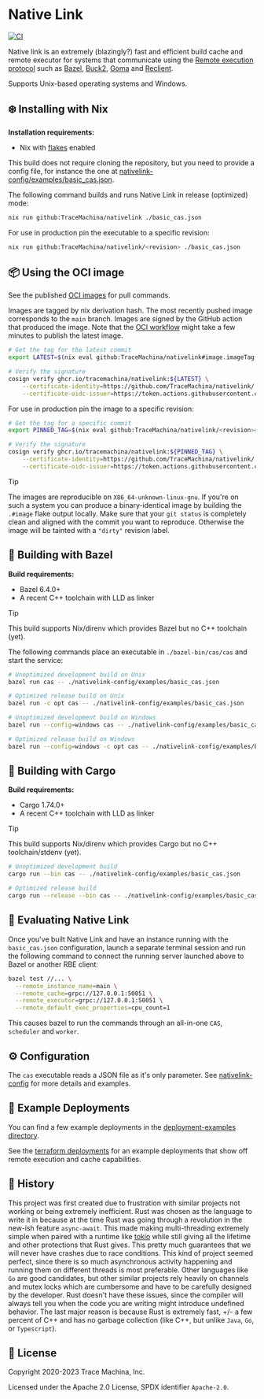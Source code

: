 # Native Link

[![CI](https://github.com/tracemachina/nativelink/workflows/CI/badge.svg)](https://github.com/tracemachina/nativelink/actions/workflows/main.yml)

Native link is an extremely (blazingly?) fast and efficient build cache and
remote executor for systems that communicate using the [Remote execution
protocol](https://github.com/bazelbuild/remote-apis/blob/main/build/bazel/remote/execution/v2/remote_execution.proto) such as [Bazel](https://bazel.build), [Buck2](https://buck2.build), [Goma](https://chromium.googlesource.com/infra/goma/client/) and
[Reclient](https://github.com/bazelbuild/reclient).

Supports Unix-based operating systems and Windows.

## ❄️ Installing with Nix

**Installation requirements:**

* Nix with [flakes](https://nixos.wiki/wiki/Flakes) enabled

This build does not require cloning the repository, but you need to provide a
config file, for instance the one at [nativelink-config/examples/basic_cas.json](./nativelink-config/examples/basic_cas.json).

The following command builds and runs Native Link in release (optimized) mode:

```sh
nix run github:TraceMachina/nativelink ./basic_cas.json
```

For use in production pin the executable to a specific revision:

```sh
nix run github:TraceMachina/nativelink/<revision> ./basic_cas.json
```

## 📦 Using the OCI image

See the published [OCI images](https://github.com/TraceMachina/nativelink/pkgs/container/nativelink)
for pull commands.

Images are tagged by nix derivation hash. The most recently pushed image
corresponds to the `main` branch. Images are signed by the GitHub action that
produced the image. Note that the [OCI workflow](https://github.com/TraceMachina/nativelink/actions/workflows/image.yaml)
might take a few minutes to publish the latest image.

```sh
# Get the tag for the latest commit
export LATEST=$(nix eval github:TraceMachina/nativelink#image.imageTag --raw)

# Verify the signature
cosign verify ghcr.io/tracemachina/nativelink:${LATEST} \
    --certificate-identity=https://github.com/TraceMachina/nativelink/.github/workflows/image.yaml@refs/heads/main \
    --certificate-oidc-issuer=https://token.actions.githubusercontent.com
```

For use in production pin the image to a specific revision:

```sh
# Get the tag for a specific commit
export PINNED_TAG=$(nix eval github:TraceMachina/nativelink/<revision>#image.imageTag --raw)

# Verify the signature
cosign verify ghcr.io/tracemachina/nativelink:${PINNED_TAG} \
    --certificate-identity=https://github.com/TraceMachina/nativelink/.github/workflows/image.yaml@refs/heads/main \
    --certificate-oidc-issuer=https://token.actions.githubusercontent.com
```

> [!TIP]
> The images are reproducible on `X86_64-unknown-linux-gnu`. If you're on such a
> system you can produce a binary-identical image by building the `.#image`
> flake output locally. Make sure that your `git status` is completely clean and
> aligned with the commit you want to reproduce. Otherwise the image will be
> tainted with a `"dirty"` revision label.

## 🌱 Building with Bazel

**Build requirements:**

* Bazel 6.4.0+
* A recent C++ toolchain with LLD as linker

> [!TIP]
> This build supports Nix/direnv which provides Bazel but no C++ toolchain
> (yet).

The following commands place an executable in `./bazel-bin/cas/cas` and start
the service:

```sh
# Unoptimized development build on Unix
bazel run cas -- ./nativelink-config/examples/basic_cas.json

# Optimized release build on Unix
bazel run -c opt cas -- ./nativelink-config/examples/basic_cas.json

# Unoptimized development build on Windows
bazel run --config=windows cas -- ./nativelink-config/examples/basic_cas.json

# Optimized release build on Windows
bazel run --config=windows -c opt cas -- ./nativelink-config/examples/basic_cas.json
```

## 🦀 Building with Cargo

**Build requirements:**

* Cargo 1.74.0+
* A recent C++ toolchain with LLD as linker

> [!TIP]
> This build supports Nix/direnv which provides Cargo but no C++
> toolchain/stdenv (yet).

```bash
# Unoptimized development build
cargo run --bin cas -- ./nativelink-config/examples/basic_cas.json

# Optimized release build
cargo run --release --bin cas -- ./nativelink-config/examples/basic_cas.json
```

## 🧪 Evaluating Native Link

Once you've built Native Link and have an instance running with the
`basic_cas.json` configuration, launch a separate terminal session and run the
following command to connect the running server launched above to Bazel or
another RBE client:

```sh
bazel test //... \
  --remote_instance_name=main \
  --remote_cache=grpc://127.0.0.1:50051 \
  --remote_executor=grpc://127.0.0.1:50051 \
  --remote_default_exec_properties=cpu_count=1
```

This causes bazel to run the commands through an all-in-one `CAS`, `scheduler`
and `worker`.

## ⚙️ Configuration

The `cas` executable reads a JSON file as it's only parameter. See [nativelink-config](./nativelink-config)
for more details and examples.

## 🚀 Example Deployments

You can find a few example deployments in the [deployment-examples directory](./deployment-examples).

See the [terraform deployments](./deployment-examples/terraform) for an example
deployments that show off remote execution and cache capabilities.

## 🏺 History

This project was first created due to frustration with similar projects not
working or being extremely inefficient. Rust was chosen as the language to write
it in because at the time Rust was going through a revolution in the new-ish
feature `async-await`. This made making multi-threading extremely simple when
paired with a runtime like [tokio](https://github.com/tokio-rs/tokio) while
still giving all the lifetime and other protections that Rust gives. This pretty
much guarantees that we will never have crashes due to race conditions. This
kind of project seemed perfect, since there is so much asynchronous activity
happening and running them on different threads is most preferable. Other
languages like `Go` are good candidates, but other similar projects rely heavily
on channels and mutex locks which are cumbersome and have to be carefully
designed by the developer. Rust doesn't have these issues, since the compiler
will always tell you when the code you are writing might introduce undefined
behavior. The last major reason is because Rust is extremely fast, +/- a few
percent of C++ and has no garbage collection (like C++, but unlike `Java`, `Go`,
or `Typescript`).

## 📜 License

Copyright 2020-2023 Trace Machina, Inc.

Licensed under the Apache 2.0 License, SPDX identifier `Apache-2.0`.
